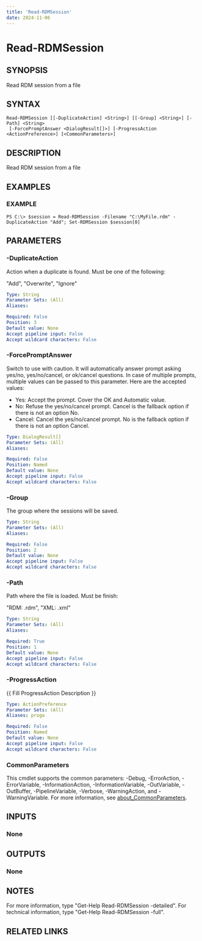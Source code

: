 ```yaml
---
title: 'Read-RDMSession'
date: 2024-11-06
---
```



# Read-RDMSession

## SYNOPSIS
Read RDM session from a file

## SYNTAX

```
Read-RDMSession [[-DuplicateAction] <String>] [[-Group] <String>] [-Path] <String>
 [-ForcePromptAnswer <DialogResult[]>] [-ProgressAction <ActionPreference>] [<CommonParameters>]
```

## DESCRIPTION
Read RDM session from a file

## EXAMPLES

### EXAMPLE
```
PS C:\> $session = Read-RDMSession -Filename "C:\MyFile.rdm" -DuplicateAction "Add"; Set-RDMSession $session[0]
```

## PARAMETERS

### -DuplicateAction
Action when a duplicate is found.
Must be one of the following:

"Add", "Overwrite", "Ignore"

```yaml
Type: String
Parameter Sets: (All)
Aliases:

Required: False
Position: 3
Default value: None
Accept pipeline input: False
Accept wildcard characters: False
```

### -ForcePromptAnswer
Switch to use with caution.
It will automatically answer prompt asking yes/no, yes/no/cancel, or ok/cancel questions.
In case of multiple prompts, multiple values can be passed to this parameter.
Here are the accepted values:
- Yes: Accept the prompt.
Cover the OK and Automatic value.
- No: Refuse the yes/no/cancel prompt.
Cancel is the fallback option if there is not an option No.
- Cancel: Cancel the yes/no/cancel prompt.
No is the fallback option if there is not an option Cancel.

```yaml
Type: DialogResult[]
Parameter Sets: (All)
Aliases:

Required: False
Position: Named
Default value: None
Accept pipeline input: False
Accept wildcard characters: False
```

### -Group
The group where the sessions will be saved.

```yaml
Type: String
Parameter Sets: (All)
Aliases:

Required: False
Position: 2
Default value: None
Accept pipeline input: False
Accept wildcard characters: False
```

### -Path
Path where the file is loaded.
Must be finish:

"RDM: .rdm", "XML: .xml"

```yaml
Type: String
Parameter Sets: (All)
Aliases:

Required: True
Position: 1
Default value: None
Accept pipeline input: False
Accept wildcard characters: False
```

### -ProgressAction
{{ Fill ProgressAction Description }}

```yaml
Type: ActionPreference
Parameter Sets: (All)
Aliases: proga

Required: False
Position: Named
Default value: None
Accept pipeline input: False
Accept wildcard characters: False
```

### CommonParameters
This cmdlet supports the common parameters: -Debug, -ErrorAction, -ErrorVariable, -InformationAction, -InformationVariable, -OutVariable, -OutBuffer, -PipelineVariable, -Verbose, -WarningAction, and -WarningVariable. For more information, see [about_CommonParameters](http://go.microsoft.com/fwlink/?LinkID=113216).

## INPUTS

### None
## OUTPUTS

### None
## NOTES
For more information, type "Get-Help Read-RDMSession -detailed".
For technical information, type "Get-Help Read-RDMSession -full".

## RELATED LINKS
